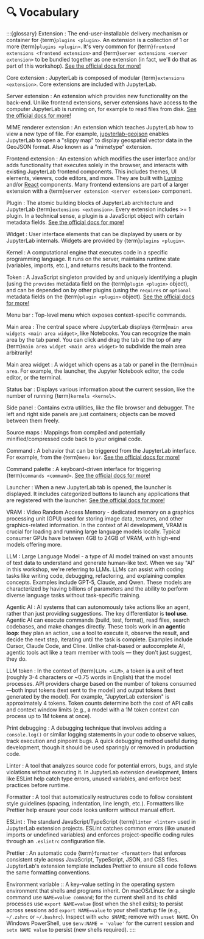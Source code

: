 # 🔍 Vocabulary

:::{glossary}
Extension
: The end-user-installable delivery mechanism or container for {term}`plugins <plugin>`.
An extension is a collection of 1 or more {term}`plugins <plugin>`.
It's very common for {term}`frontend extensions <frontend extension>` and
{term}`server extensions <server extension>` to be bundled together as one extension
(in fact, we'll do that as part of this workshop).
[See the official docs for more!](https://jupyterlab.readthedocs.io/en/stable/extension/extension_dev.html#overview-of-extensions)

Core extension
: JupyterLab is composed of modular {term}`extensions <extension>`.
Core extensions are included with JupyterLab.

Server extension
: An extension which provides new functionality on the back-end.
Unlike frontend extensions, server extensions have access to the computer JupyterLab is
running on, for example to read files from disk.
[See the official docs for more!](https://jupyter-server.readthedocs.io/en/stable/developers/extensions.html)

MIME renderer extension
: An extension which teaches JupyterLab how to view a new type of file.
For example,
[jupyterlab-geojson](https://github.com/jupyterlab/jupyter-renderers/tree/main/packages/geojson-extension)
enables JupyterLab to open a "slippy map" to display geospatial vector data in the
GeoJSON format.
Also known as a "mimetype" extension.

Frontend extension
: An extension which modifies the user interface and/or adds functionality that executes
solely in the browser, and interacts with existing JupyterLab frontend components.
This includes themes, UI elements, viewers, code editors, and more.
They are built with [Lumino](https://lumino.readthedocs.io/en/latest/) and/or
[React](https://react.dev/learn) components.
Many frontend extensions are part of a larger extension with a
{term}`server extension <server extension>` component.

Plugin
: The atomic building blocks of JupyterLab architecture and JupyterLab {term}`extensions <extension>`.
Every extension includes >= 1 plugin.
In a technical sense, a plugin is a JavaScript object with certain metadata fields.
[See the official docs for more!](https://jupyterlab.readthedocs.io/en/stable/extension/extension_dev.html#plugins)

Widget
: User interface elements that can be displayed by users or by JupyterLab internals.
Widgets are provided by {term}`plugins <plugin>`.

Kernel
: A computational engine that executes code in a specific programming language.
It runs on the server, maintains runtime state (variables, imports, etc.), and returns
results back to the frontend.

Token
: A JavaScript singleton provided by and uniquely identifying a plugin (using the
`provides` metadata field on the {term}`plugin <plugin>` object), and can be depended on
by other plugins (using the `requires` or `optional` metadata fields
on the {term}`plugin <plugin>` object).
[See the official docs for more!](https://jupyterlab.readthedocs.io/en/stable/extension/extension_dev.html#tokens)

Menu bar
: Top-level menu which exposes context-specific commands.

Main area
: The central space where JupyterLab displays {term}`main area widgets <main area widget>`,
like Notebooks.
You can recognize the main area by the tab panel.
You can click and drag the tab at the top of any {term}`main area widget <main area widget>`
to subdivide the main area arbitrarily!

Main area widget
: A widget which opens as a tab or panel in the {term}`main area`.
For example, the launcher, the Jupyter Notebook editor, the code editor, or the terminal.

Status bar
: Displays various information about the current session, like the number of running
{term}`kernels <kernel>`.

Side panel
: Contains extra utilities, like the file browser and debugger.
The left and right side panels are just containers; objects can be moved between them freely.

Source maps
: Mappings from compiled and potentially minified/compressed code back to your original code.

Command
: A behavior that can be triggered from the JupyterLab interface.
For example, from the {term}`menu bar`.
[See the official docs for more!](https://jupyterlab.readthedocs.io/en/latest/user/commands.html)

Command palette
: A keyboard-driven interface for triggering {term}`commands <command>`.
[See the official docs for more!](https://jupyterlab.readthedocs.io/en/stable/user/commands.html#command-palette)

Launcher
: When a new JupyterLab tab is opened, the launcher is displayed.
It includes categorized buttons to launch any applications that are registered with the launcher.
[See the official docs for more!](https://jupyterlab.readthedocs.io/en/latest/extension/extension_points.html#launcher)

VRAM
: Video Random Access Memory - dedicated memory on a graphics processing unit (GPU) used for storing image data, textures, and other graphics-related information.
In the context of AI development, VRAM is crucial for loading and running large language models locally.
Typical consumer GPUs have between 4GB to 24GB of VRAM, with high-end models offering more.

LLM
: Large Language Model - a type of AI model trained on vast amounts of text data to understand and generate human-like text.
When we say "AI" in this workshop, we're referring to LLMs.
LLMs can assist with coding tasks like writing code, debugging, refactoring, and explaining complex concepts.
Examples include GPT-5, Claude, and Qwen.
These models are characterized by having billions of parameters and the ability to perform diverse language tasks without task-specific training.

Agentic AI
: AI systems that can autonomously take actions like an agent, rather than just providing suggestions.
The key differentiator is **tool use**. Agentic AI can execute commands (build, test, format), read files, search codebases, and make changes directly.
These tools work in an **agentic loop**: they plan an action, use a tool to execute it, observe the result, and decide the next step, iterating until the task is complete.
Examples include Cursor, Claude Code, and Cline.
Unlike chat-based or autocomplete AI, agentic tools act like a team member with tools — they don't just suggest, they do.

LLM token
: In the context of {term}`LLMs <LLM>`, a token is a unit of text (roughly 3-4 characters or ~0.75 words in English) that the model processes.
API providers charge based on the number of tokens consumed—both input tokens (text sent to the model) and output tokens (text generated by the model).
For example, "JupyterLab extension" is approximately 4 tokens.
Token counts determine both the cost of API calls and context window limits (e.g., a model with a 1M token context can process up to 1M tokens at once).

Print debugging
: A debugging technique that involves adding a `console.log()` or similar logging statements in your code to observe values, track execution and pinpoint bugs. A quick debugging method useful during development, though it should be used sparingly or removed in production code.

Linter
: A tool that analyzes source code for potential errors, bugs, and style violations without executing it. In JupyterLab extension development, linters like ESLint help catch type errors, unused variables, and enforce best practices before runtime.

Formatter
: A tool that automatically restructures code to follow consistent style guidelines (spacing, indentation, line length, etc.). Formatters like Prettier help ensure your code looks uniform without manual effort.

ESLint
: The standard JavaScript/TypeScript {term}`linter <linter>` used in JupyterLab extension projects. ESLint catches common errors (like unused imports or undefined variables) and enforces project-specific coding rules through an `.eslintrc` configuration file.

Prettier
: An automatic code {term}`formatter <formatter>` that enforces consistent style across JavaScript, TypeScript, JSON, and CSS files. JupyterLab's extension template includes Prettier to ensure all code follows the same formatting conventions.

Environment variable
:: A key–value setting in the operating system environment that shells and programs inherit.
On macOS/Linux: for a single command use `NAME=value command`; for the current shell and its child processes use `export NAME=value` (lost when the shell exits); to persist across sessions add `export NAME=value` to your shell startup file (e.g., `~/.zshrc` or `~/.bashrc`).
Inspect with `echo $NAME`; remove with `unset NAME`.
On Windows PowerShell, use `$env:NAME = 'value'` for the current session and `setx NAME value` to persist (new shells required).
::::
